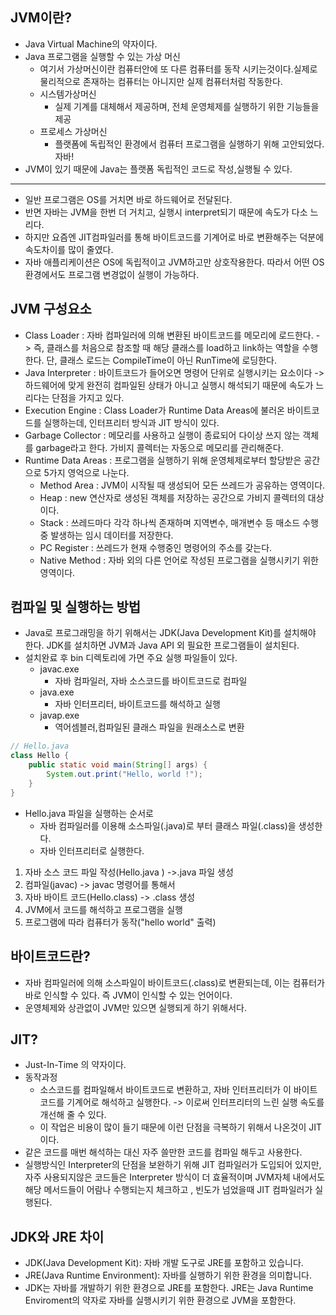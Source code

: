 ## JVM이란?

- Java Virtual Machine의 약자이다.
- Java 프로그램을 실행할 수 있는 가상 머신
  - 여기서 가상머신이란 컴퓨터안에 또 다른 컴퓨터를 동작 시키는것이다.실제로 물리적으로 존재하는 컴퓨터는 아니지만 실제 컴퓨터처럼 작동한다.
  - 시스템가상머신
    - 실제 기계를 대체해서 제공하며, 전체 운영체제를 실행하기 위한 기능들을 제공
  - 프로세스 가상머신
    - 플랫폼에 독립적인 환경에서 컴퓨터 프로그램을 실행하기 위해 고안되었다. 자바!
- JVM이 있기 때문에 Java는 플랫폼 독립적인 코드로 작성,실행될 수 있다.

---

- 일반 프로그램은 OS를 거치면 바로 하드웨어로 전달된다.
- 반면 자바는 JVM을 한번 더 거치고, 실행시 interpret되기 때문에 속도가 다소 느리다.
- 하지만 요즘엔 JIT컴파일러를 통해 바이트코드를 기계어로 바로 변환해주는 덕분에 속도차이를 많이 줄였다.
- 자바 애플리케이션은 OS에 독립적이고 JVM하고만 상호작용한다. 따라서 어떤 OS환경에서도 프로그램 변경없이 실행이 가능하다.

## JVM 구성요소
- Class Loader : 자바 컴파일러에 의해 변환된 바이트코드를 메모리에 로드한다. -> 즉, 클래스를 처음으로 참조할 때 해당 클래스를 load하고 link하는 역할을 수행한다. 단, 클래스 로드는 CompileTime이 아닌 RunTime에 로딩한다.
- Java Interpreter : 바이트코드가 들어오면 명령어 단위로 실행시키는 요소이다 -> 하드웨어에 맞게 완전히 컴파일된 상태가 아니고 실행시 해석되기 때문에 속도가 느리다는 단점을 가지고 있다.
- Execution Engine : Class Loader가 Runtime Data Areas에 불러온 바이트코드를 실행하는데, 인터프리터 방식과 JIT 방식이 있다.
- Garbage Collector : 메모리를 사용하고 실행이 종료되어 다이상 쓰지 않는 객체를 garbage라고 한다. 가비지 콜렉터는 자동으로 메모리를 관리해준다.
- Runtime Data Areas : 프로그램을 실행하기 위해 운영체제로부터 할당받은 공간으로 5가지 영억으로 나눈다.
  - Method Area : JVM이 시작될 때 생성되어 모든 쓰레드가 공유하는 영역이다.
  - Heap : new 연산자로 생성된 객체를 저장하는 공간으로 가비지 콜렉터의 대상이다.
  - Stack : 쓰레드마다 각각 하나씩 존재하며 지역변수, 매개변수 등 매소드 수행 중 발생하는 임시 데이터를 저장한다.
  - PC Register : 쓰레드가 현재 수행중인 명령어의 주소를 갖는다.
  - Native Method : 자바 외의 다른 언어로 작성된 프로그램을 실행시키기 위한 영역이다.

## 컴파일 및 실행하는 방법

- Java로 프로그래밍을 하기 위해서는 JDK(Java Development Kit)를 설치해야 한다. JDK를 설치하면 JVM과 Java API 외 필요한 프로그램들이 설치된다. 
- 설치완료 후 bin 디렉토리에 가면 주요 실행 파일들이 있다.
  - javac.exe 
    - 자바 컴파일러, 자바 소스코드를 바이트코드로 컴파일
  - java.exe
    - 자바 인터프리터, 바이트코드를 해석하고 실행
  - javap.exe
    - 역어셈블러,컴파일된 클래스 파일을 원래소스로 변환

```java
// Hello.java
class Hello {
    public static void main(String[] args) {
        System.out.print("Hello, world !");
    }
}
```
- Hello.java 파일을 실행하는 순서로 
  - 자바 컴파일러를 이용해 소스파일(.java)로 부터 클래스 파일(.class)을 생성한다.
  - 자바 인터프리터로 실행한다.

1. 자바 소스 코드 파일 작성(Hello.java ) ->.java 파일 생성
2. 컴파일(javac) -> javac 명령어를 통해서
3. 자바 바이트 코드(Hello.class) -> .class 생성
4. JVM에서 코드를 해석하고 프로그램을 실행 
5. 프로그램에 따라 컴퓨터가 동작("hello world" 출력)

## 바이트코드란?
- 자바 컴파일러에 의해 소스파일이 바이트코드(.class)로 변환되는데, 이는 컴퓨터가 바로 인식할 수 있다. 즉 JVM이 인식할 수 있는 언어이다. 
- 운영체제와 상관없이 JVM만 있으면 실행되게 하기 위해서다.

## JIT?
- Just-In-Time 의 약자이다.
- 동작과정
  - 소스코드를 컴파일해서 바이트코드로 변환하고, 자바 인터프리터가 이 바이트코드를 기계어로 해석하고 실행한다. -> 이로써 인터프리터의 느린 실행 속도를 개선해 줄 수 있다.
  - 이 작업은 비용이 많이 들기 때문에 이런 단점을 극복하기 위해서 나온것이 JIT이다.
- 같은 코드를 매번 해석하는 대신 자주 쓸만한 코드를 컴파일 해두고 사용한다.
- 실행방식인 Interpreter의 단점을 보완하기 위해 JIT 컴파일러가 도입되어 있지만, 자주 사용되지않은 코드들은 Interpreter 방식이 더 효율적이며 JVM자체 내에서도 해당 메서드들이 어람나 수행되는지 체크하고 , 빈도가 넘었을때 JIT 컴파일러가 실행된다.

## JDK와 JRE 차이
- JDK(Java Development Kit): 자바 개발 도구로 JRE를 포함하고 있습니다.
- JRE(Java Runtime Environment): 자바를 실행하기 위한 환경을 의미합니다.
- JDK는 자바를 개발하기 위한 환경으로 JRE를 포함한다. JRE는 Java Runtime Enviroment의 약자로 자바를 실행시키기 위한 환경으로 JVM을 포함한다.

